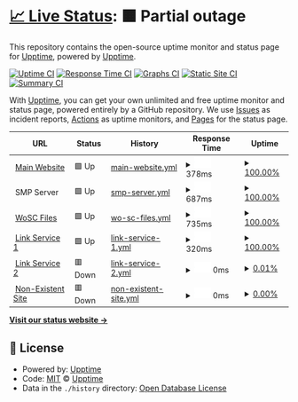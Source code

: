 # [📈 Live Status](https://status.worldofsteelcraft.tk): <!--live status--> **🟧 Partial outage**

This repository contains the open-source uptime monitor and status page for [Upptime](https://upptime.js.org), powered by [Upptime](https://github.com/upptime/upptime).

[![Uptime CI](https://github.com/worldofsteelcraft/statuspage/workflows/Uptime%20CI/badge.svg)](https://github.com/worldofsteelcraft/statuspage/actions?query=workflow%3A%22Uptime+CI%22)
[![Response Time CI](https://github.com/worldofsteelcraft/statuspage/workflows/Response%20Time%20CI/badge.svg)](https://github.com/worldofsteelcraft/statuspage/actions?query=workflow%3A%22Response+Time+CI%22)
[![Graphs CI](https://github.com/worldofsteelcraft/statuspage/workflows/Graphs%20CI/badge.svg)](https://github.com/worldofsteelcraft/statuspage/actions?query=workflow%3A%22Graphs+CI%22)
[![Static Site CI](https://github.com/worldofsteelcraft/statuspage/workflows/Static%20Site%20CI/badge.svg)](https://github.com/worldofsteelcraft/statuspage/actions?query=workflow%3A%22Static+Site+CI%22)
[![Summary CI](https://github.com/worldofsteelcraft/statuspage/workflows/Summary%20CI/badge.svg)](https://github.com/worldofsteelcraft/statuspage/actions?query=workflow%3A%22Summary+CI%22)

With [Upptime](https://upptime.js.org), you can get your own unlimited and free uptime monitor and status page, powered entirely by a GitHub repository. We use [Issues](https://github.com/upptime/upptime/issues) as incident reports, [Actions](https://github.com/worldofsteelcraft/statuspage/actions) as uptime monitors, and [Pages](https://status.worldofsteelcraft.tk) for the status page.

<!--start: status pages-->
<!-- This summary is generated by Upptime (https://github.com/upptime/upptime) -->
<!-- Do not edit this manually, your changes will be overwritten -->
<!-- prettier-ignore -->
| URL | Status | History | Response Time | Uptime |
| --- | ------ | ------- | ------------- | ------ |
| <img alt="" src="https://favicons.githubusercontent.com/worldofsteelcraft.tk" height="13"> [Main Website](https://worldofsteelcraft.tk) | 🟩 Up | [main-website.yml](https://github.com/worldofsteelcraft/statuspage/commits/HEAD/history/main-website.yml) | <details><summary><img alt="Response time graph" src="./graphs/main-website/response-time-week.png" height="20"> 378ms</summary><br><a href="https://status.worldofsteelcraft.tk/history/main-website"><img alt="Response time 378" src="https://img.shields.io/endpoint?url=https%3A%2F%2Fraw.githubusercontent.com%2Fworldofsteelcraft%2Fstatuspage%2FHEAD%2Fapi%2Fmain-website%2Fresponse-time.json"></a><br><a href="https://status.worldofsteelcraft.tk/history/main-website"><img alt="24-hour response time 378" src="https://img.shields.io/endpoint?url=https%3A%2F%2Fraw.githubusercontent.com%2Fworldofsteelcraft%2Fstatuspage%2FHEAD%2Fapi%2Fmain-website%2Fresponse-time-day.json"></a><br><a href="https://status.worldofsteelcraft.tk/history/main-website"><img alt="7-day response time 378" src="https://img.shields.io/endpoint?url=https%3A%2F%2Fraw.githubusercontent.com%2Fworldofsteelcraft%2Fstatuspage%2FHEAD%2Fapi%2Fmain-website%2Fresponse-time-week.json"></a><br><a href="https://status.worldofsteelcraft.tk/history/main-website"><img alt="30-day response time 378" src="https://img.shields.io/endpoint?url=https%3A%2F%2Fraw.githubusercontent.com%2Fworldofsteelcraft%2Fstatuspage%2FHEAD%2Fapi%2Fmain-website%2Fresponse-time-month.json"></a><br><a href="https://status.worldofsteelcraft.tk/history/main-website"><img alt="1-year response time 378" src="https://img.shields.io/endpoint?url=https%3A%2F%2Fraw.githubusercontent.com%2Fworldofsteelcraft%2Fstatuspage%2FHEAD%2Fapi%2Fmain-website%2Fresponse-time-year.json"></a></details> | <details><summary><a href="https://status.worldofsteelcraft.tk/history/main-website">100.00%</a></summary><a href="https://status.worldofsteelcraft.tk/history/main-website"><img alt="All-time uptime 100.00%" src="https://img.shields.io/endpoint?url=https%3A%2F%2Fraw.githubusercontent.com%2Fworldofsteelcraft%2Fstatuspage%2FHEAD%2Fapi%2Fmain-website%2Fuptime.json"></a><br><a href="https://status.worldofsteelcraft.tk/history/main-website"><img alt="24-hour uptime 100.00%" src="https://img.shields.io/endpoint?url=https%3A%2F%2Fraw.githubusercontent.com%2Fworldofsteelcraft%2Fstatuspage%2FHEAD%2Fapi%2Fmain-website%2Fuptime-day.json"></a><br><a href="https://status.worldofsteelcraft.tk/history/main-website"><img alt="7-day uptime 100.00%" src="https://img.shields.io/endpoint?url=https%3A%2F%2Fraw.githubusercontent.com%2Fworldofsteelcraft%2Fstatuspage%2FHEAD%2Fapi%2Fmain-website%2Fuptime-week.json"></a><br><a href="https://status.worldofsteelcraft.tk/history/main-website"><img alt="30-day uptime 100.00%" src="https://img.shields.io/endpoint?url=https%3A%2F%2Fraw.githubusercontent.com%2Fworldofsteelcraft%2Fstatuspage%2FHEAD%2Fapi%2Fmain-website%2Fuptime-month.json"></a><br><a href="https://status.worldofsteelcraft.tk/history/main-website"><img alt="1-year uptime 100.00%" src="https://img.shields.io/endpoint?url=https%3A%2F%2Fraw.githubusercontent.com%2Fworldofsteelcraft%2Fstatuspage%2FHEAD%2Fapi%2Fmain-website%2Fuptime-year.json"></a></details>
| <img alt="" src="https://favicons.githubusercontent.com/null" height="13"> SMP Server | 🟩 Up | [smp-server.yml](https://github.com/worldofsteelcraft/statuspage/commits/HEAD/history/smp-server.yml) | <details><summary><img alt="Response time graph" src="./graphs/smp-server/response-time-week.png" height="20"> 687ms</summary><br><a href="https://status.worldofsteelcraft.tk/history/smp-server"><img alt="Response time 687" src="https://img.shields.io/endpoint?url=https%3A%2F%2Fraw.githubusercontent.com%2Fworldofsteelcraft%2Fstatuspage%2FHEAD%2Fapi%2Fsmp-server%2Fresponse-time.json"></a><br><a href="https://status.worldofsteelcraft.tk/history/smp-server"><img alt="24-hour response time 687" src="https://img.shields.io/endpoint?url=https%3A%2F%2Fraw.githubusercontent.com%2Fworldofsteelcraft%2Fstatuspage%2FHEAD%2Fapi%2Fsmp-server%2Fresponse-time-day.json"></a><br><a href="https://status.worldofsteelcraft.tk/history/smp-server"><img alt="7-day response time 687" src="https://img.shields.io/endpoint?url=https%3A%2F%2Fraw.githubusercontent.com%2Fworldofsteelcraft%2Fstatuspage%2FHEAD%2Fapi%2Fsmp-server%2Fresponse-time-week.json"></a><br><a href="https://status.worldofsteelcraft.tk/history/smp-server"><img alt="30-day response time 687" src="https://img.shields.io/endpoint?url=https%3A%2F%2Fraw.githubusercontent.com%2Fworldofsteelcraft%2Fstatuspage%2FHEAD%2Fapi%2Fsmp-server%2Fresponse-time-month.json"></a><br><a href="https://status.worldofsteelcraft.tk/history/smp-server"><img alt="1-year response time 687" src="https://img.shields.io/endpoint?url=https%3A%2F%2Fraw.githubusercontent.com%2Fworldofsteelcraft%2Fstatuspage%2FHEAD%2Fapi%2Fsmp-server%2Fresponse-time-year.json"></a></details> | <details><summary><a href="https://status.worldofsteelcraft.tk/history/smp-server">100.00%</a></summary><a href="https://status.worldofsteelcraft.tk/history/smp-server"><img alt="All-time uptime 100.00%" src="https://img.shields.io/endpoint?url=https%3A%2F%2Fraw.githubusercontent.com%2Fworldofsteelcraft%2Fstatuspage%2FHEAD%2Fapi%2Fsmp-server%2Fuptime.json"></a><br><a href="https://status.worldofsteelcraft.tk/history/smp-server"><img alt="24-hour uptime 100.00%" src="https://img.shields.io/endpoint?url=https%3A%2F%2Fraw.githubusercontent.com%2Fworldofsteelcraft%2Fstatuspage%2FHEAD%2Fapi%2Fsmp-server%2Fuptime-day.json"></a><br><a href="https://status.worldofsteelcraft.tk/history/smp-server"><img alt="7-day uptime 100.00%" src="https://img.shields.io/endpoint?url=https%3A%2F%2Fraw.githubusercontent.com%2Fworldofsteelcraft%2Fstatuspage%2FHEAD%2Fapi%2Fsmp-server%2Fuptime-week.json"></a><br><a href="https://status.worldofsteelcraft.tk/history/smp-server"><img alt="30-day uptime 100.00%" src="https://img.shields.io/endpoint?url=https%3A%2F%2Fraw.githubusercontent.com%2Fworldofsteelcraft%2Fstatuspage%2FHEAD%2Fapi%2Fsmp-server%2Fuptime-month.json"></a><br><a href="https://status.worldofsteelcraft.tk/history/smp-server"><img alt="1-year uptime 100.00%" src="https://img.shields.io/endpoint?url=https%3A%2F%2Fraw.githubusercontent.com%2Fworldofsteelcraft%2Fstatuspage%2FHEAD%2Fapi%2Fsmp-server%2Fuptime-year.json"></a></details>
| <img alt="" src="https://favicons.githubusercontent.com/files.worldofsteelcraft.tk" height="13"> [WoSC Files](https://files.worldofsteelcraft.tk) | 🟩 Up | [wo-sc-files.yml](https://github.com/worldofsteelcraft/statuspage/commits/HEAD/history/wo-sc-files.yml) | <details><summary><img alt="Response time graph" src="./graphs/wo-sc-files/response-time-week.png" height="20"> 735ms</summary><br><a href="https://status.worldofsteelcraft.tk/history/wo-sc-files"><img alt="Response time 735" src="https://img.shields.io/endpoint?url=https%3A%2F%2Fraw.githubusercontent.com%2Fworldofsteelcraft%2Fstatuspage%2FHEAD%2Fapi%2Fwo-sc-files%2Fresponse-time.json"></a><br><a href="https://status.worldofsteelcraft.tk/history/wo-sc-files"><img alt="24-hour response time 735" src="https://img.shields.io/endpoint?url=https%3A%2F%2Fraw.githubusercontent.com%2Fworldofsteelcraft%2Fstatuspage%2FHEAD%2Fapi%2Fwo-sc-files%2Fresponse-time-day.json"></a><br><a href="https://status.worldofsteelcraft.tk/history/wo-sc-files"><img alt="7-day response time 735" src="https://img.shields.io/endpoint?url=https%3A%2F%2Fraw.githubusercontent.com%2Fworldofsteelcraft%2Fstatuspage%2FHEAD%2Fapi%2Fwo-sc-files%2Fresponse-time-week.json"></a><br><a href="https://status.worldofsteelcraft.tk/history/wo-sc-files"><img alt="30-day response time 735" src="https://img.shields.io/endpoint?url=https%3A%2F%2Fraw.githubusercontent.com%2Fworldofsteelcraft%2Fstatuspage%2FHEAD%2Fapi%2Fwo-sc-files%2Fresponse-time-month.json"></a><br><a href="https://status.worldofsteelcraft.tk/history/wo-sc-files"><img alt="1-year response time 735" src="https://img.shields.io/endpoint?url=https%3A%2F%2Fraw.githubusercontent.com%2Fworldofsteelcraft%2Fstatuspage%2FHEAD%2Fapi%2Fwo-sc-files%2Fresponse-time-year.json"></a></details> | <details><summary><a href="https://status.worldofsteelcraft.tk/history/wo-sc-files">100.00%</a></summary><a href="https://status.worldofsteelcraft.tk/history/wo-sc-files"><img alt="All-time uptime 100.00%" src="https://img.shields.io/endpoint?url=https%3A%2F%2Fraw.githubusercontent.com%2Fworldofsteelcraft%2Fstatuspage%2FHEAD%2Fapi%2Fwo-sc-files%2Fuptime.json"></a><br><a href="https://status.worldofsteelcraft.tk/history/wo-sc-files"><img alt="24-hour uptime 100.00%" src="https://img.shields.io/endpoint?url=https%3A%2F%2Fraw.githubusercontent.com%2Fworldofsteelcraft%2Fstatuspage%2FHEAD%2Fapi%2Fwo-sc-files%2Fuptime-day.json"></a><br><a href="https://status.worldofsteelcraft.tk/history/wo-sc-files"><img alt="7-day uptime 100.00%" src="https://img.shields.io/endpoint?url=https%3A%2F%2Fraw.githubusercontent.com%2Fworldofsteelcraft%2Fstatuspage%2FHEAD%2Fapi%2Fwo-sc-files%2Fuptime-week.json"></a><br><a href="https://status.worldofsteelcraft.tk/history/wo-sc-files"><img alt="30-day uptime 100.00%" src="https://img.shields.io/endpoint?url=https%3A%2F%2Fraw.githubusercontent.com%2Fworldofsteelcraft%2Fstatuspage%2FHEAD%2Fapi%2Fwo-sc-files%2Fuptime-month.json"></a><br><a href="https://status.worldofsteelcraft.tk/history/wo-sc-files"><img alt="1-year uptime 100.00%" src="https://img.shields.io/endpoint?url=https%3A%2F%2Fraw.githubusercontent.com%2Fworldofsteelcraft%2Fstatuspage%2FHEAD%2Fapi%2Fwo-sc-files%2Fuptime-year.json"></a></details>
| <img alt="" src="https://favicons.githubusercontent.com/wosc.tk" height="13"> [Link Service 1](https://wosc.tk) | 🟩 Up | [link-service-1.yml](https://github.com/worldofsteelcraft/statuspage/commits/HEAD/history/link-service-1.yml) | <details><summary><img alt="Response time graph" src="./graphs/link-service-1/response-time-week.png" height="20"> 320ms</summary><br><a href="https://status.worldofsteelcraft.tk/history/link-service-1"><img alt="Response time 320" src="https://img.shields.io/endpoint?url=https%3A%2F%2Fraw.githubusercontent.com%2Fworldofsteelcraft%2Fstatuspage%2FHEAD%2Fapi%2Flink-service-1%2Fresponse-time.json"></a><br><a href="https://status.worldofsteelcraft.tk/history/link-service-1"><img alt="24-hour response time 320" src="https://img.shields.io/endpoint?url=https%3A%2F%2Fraw.githubusercontent.com%2Fworldofsteelcraft%2Fstatuspage%2FHEAD%2Fapi%2Flink-service-1%2Fresponse-time-day.json"></a><br><a href="https://status.worldofsteelcraft.tk/history/link-service-1"><img alt="7-day response time 320" src="https://img.shields.io/endpoint?url=https%3A%2F%2Fraw.githubusercontent.com%2Fworldofsteelcraft%2Fstatuspage%2FHEAD%2Fapi%2Flink-service-1%2Fresponse-time-week.json"></a><br><a href="https://status.worldofsteelcraft.tk/history/link-service-1"><img alt="30-day response time 320" src="https://img.shields.io/endpoint?url=https%3A%2F%2Fraw.githubusercontent.com%2Fworldofsteelcraft%2Fstatuspage%2FHEAD%2Fapi%2Flink-service-1%2Fresponse-time-month.json"></a><br><a href="https://status.worldofsteelcraft.tk/history/link-service-1"><img alt="1-year response time 320" src="https://img.shields.io/endpoint?url=https%3A%2F%2Fraw.githubusercontent.com%2Fworldofsteelcraft%2Fstatuspage%2FHEAD%2Fapi%2Flink-service-1%2Fresponse-time-year.json"></a></details> | <details><summary><a href="https://status.worldofsteelcraft.tk/history/link-service-1">100.00%</a></summary><a href="https://status.worldofsteelcraft.tk/history/link-service-1"><img alt="All-time uptime 100.00%" src="https://img.shields.io/endpoint?url=https%3A%2F%2Fraw.githubusercontent.com%2Fworldofsteelcraft%2Fstatuspage%2FHEAD%2Fapi%2Flink-service-1%2Fuptime.json"></a><br><a href="https://status.worldofsteelcraft.tk/history/link-service-1"><img alt="24-hour uptime 100.00%" src="https://img.shields.io/endpoint?url=https%3A%2F%2Fraw.githubusercontent.com%2Fworldofsteelcraft%2Fstatuspage%2FHEAD%2Fapi%2Flink-service-1%2Fuptime-day.json"></a><br><a href="https://status.worldofsteelcraft.tk/history/link-service-1"><img alt="7-day uptime 100.00%" src="https://img.shields.io/endpoint?url=https%3A%2F%2Fraw.githubusercontent.com%2Fworldofsteelcraft%2Fstatuspage%2FHEAD%2Fapi%2Flink-service-1%2Fuptime-week.json"></a><br><a href="https://status.worldofsteelcraft.tk/history/link-service-1"><img alt="30-day uptime 100.00%" src="https://img.shields.io/endpoint?url=https%3A%2F%2Fraw.githubusercontent.com%2Fworldofsteelcraft%2Fstatuspage%2FHEAD%2Fapi%2Flink-service-1%2Fuptime-month.json"></a><br><a href="https://status.worldofsteelcraft.tk/history/link-service-1"><img alt="1-year uptime 100.00%" src="https://img.shields.io/endpoint?url=https%3A%2F%2Fraw.githubusercontent.com%2Fworldofsteelcraft%2Fstatuspage%2FHEAD%2Fapi%2Flink-service-1%2Fuptime-year.json"></a></details>
| <img alt="" src="https://favicons.githubusercontent.com/lnk2.wosc.tk" height="13"> [Link Service 2](https://lnk2.wosc.tk) | 🟥 Down | [link-service-2.yml](https://github.com/worldofsteelcraft/statuspage/commits/HEAD/history/link-service-2.yml) | <details><summary><img alt="Response time graph" src="./graphs/link-service-2/response-time-week.png" height="20"> 0ms</summary><br><a href="https://status.worldofsteelcraft.tk/history/link-service-2"><img alt="Response time 0" src="https://img.shields.io/endpoint?url=https%3A%2F%2Fraw.githubusercontent.com%2Fworldofsteelcraft%2Fstatuspage%2FHEAD%2Fapi%2Flink-service-2%2Fresponse-time.json"></a><br><a href="https://status.worldofsteelcraft.tk/history/link-service-2"><img alt="24-hour response time 0" src="https://img.shields.io/endpoint?url=https%3A%2F%2Fraw.githubusercontent.com%2Fworldofsteelcraft%2Fstatuspage%2FHEAD%2Fapi%2Flink-service-2%2Fresponse-time-day.json"></a><br><a href="https://status.worldofsteelcraft.tk/history/link-service-2"><img alt="7-day response time 0" src="https://img.shields.io/endpoint?url=https%3A%2F%2Fraw.githubusercontent.com%2Fworldofsteelcraft%2Fstatuspage%2FHEAD%2Fapi%2Flink-service-2%2Fresponse-time-week.json"></a><br><a href="https://status.worldofsteelcraft.tk/history/link-service-2"><img alt="30-day response time 0" src="https://img.shields.io/endpoint?url=https%3A%2F%2Fraw.githubusercontent.com%2Fworldofsteelcraft%2Fstatuspage%2FHEAD%2Fapi%2Flink-service-2%2Fresponse-time-month.json"></a><br><a href="https://status.worldofsteelcraft.tk/history/link-service-2"><img alt="1-year response time 0" src="https://img.shields.io/endpoint?url=https%3A%2F%2Fraw.githubusercontent.com%2Fworldofsteelcraft%2Fstatuspage%2FHEAD%2Fapi%2Flink-service-2%2Fresponse-time-year.json"></a></details> | <details><summary><a href="https://status.worldofsteelcraft.tk/history/link-service-2">0.01%</a></summary><a href="https://status.worldofsteelcraft.tk/history/link-service-2"><img alt="All-time uptime 0.01%" src="https://img.shields.io/endpoint?url=https%3A%2F%2Fraw.githubusercontent.com%2Fworldofsteelcraft%2Fstatuspage%2FHEAD%2Fapi%2Flink-service-2%2Fuptime.json"></a><br><a href="https://status.worldofsteelcraft.tk/history/link-service-2"><img alt="24-hour uptime 0.01%" src="https://img.shields.io/endpoint?url=https%3A%2F%2Fraw.githubusercontent.com%2Fworldofsteelcraft%2Fstatuspage%2FHEAD%2Fapi%2Flink-service-2%2Fuptime-day.json"></a><br><a href="https://status.worldofsteelcraft.tk/history/link-service-2"><img alt="7-day uptime 0.01%" src="https://img.shields.io/endpoint?url=https%3A%2F%2Fraw.githubusercontent.com%2Fworldofsteelcraft%2Fstatuspage%2FHEAD%2Fapi%2Flink-service-2%2Fuptime-week.json"></a><br><a href="https://status.worldofsteelcraft.tk/history/link-service-2"><img alt="30-day uptime 0.01%" src="https://img.shields.io/endpoint?url=https%3A%2F%2Fraw.githubusercontent.com%2Fworldofsteelcraft%2Fstatuspage%2FHEAD%2Fapi%2Flink-service-2%2Fuptime-month.json"></a><br><a href="https://status.worldofsteelcraft.tk/history/link-service-2"><img alt="1-year uptime 0.01%" src="https://img.shields.io/endpoint?url=https%3A%2F%2Fraw.githubusercontent.com%2Fworldofsteelcraft%2Fstatuspage%2FHEAD%2Fapi%2Flink-service-2%2Fuptime-year.json"></a></details>
| <img alt="" src="https://favicons.githubusercontent.com/null" height="13"> [Non-Existent Site](lol) | 🟥 Down | [non-existent-site.yml](https://github.com/worldofsteelcraft/statuspage/commits/HEAD/history/non-existent-site.yml) | <details><summary><img alt="Response time graph" src="./graphs/non-existent-site/response-time-week.png" height="20"> 0ms</summary><br><a href="https://status.worldofsteelcraft.tk/history/non-existent-site"><img alt="Response time 0" src="https://img.shields.io/endpoint?url=https%3A%2F%2Fraw.githubusercontent.com%2Fworldofsteelcraft%2Fstatuspage%2FHEAD%2Fapi%2Fnon-existent-site%2Fresponse-time.json"></a><br><a href="https://status.worldofsteelcraft.tk/history/non-existent-site"><img alt="24-hour response time 0" src="https://img.shields.io/endpoint?url=https%3A%2F%2Fraw.githubusercontent.com%2Fworldofsteelcraft%2Fstatuspage%2FHEAD%2Fapi%2Fnon-existent-site%2Fresponse-time-day.json"></a><br><a href="https://status.worldofsteelcraft.tk/history/non-existent-site"><img alt="7-day response time 0" src="https://img.shields.io/endpoint?url=https%3A%2F%2Fraw.githubusercontent.com%2Fworldofsteelcraft%2Fstatuspage%2FHEAD%2Fapi%2Fnon-existent-site%2Fresponse-time-week.json"></a><br><a href="https://status.worldofsteelcraft.tk/history/non-existent-site"><img alt="30-day response time 0" src="https://img.shields.io/endpoint?url=https%3A%2F%2Fraw.githubusercontent.com%2Fworldofsteelcraft%2Fstatuspage%2FHEAD%2Fapi%2Fnon-existent-site%2Fresponse-time-month.json"></a><br><a href="https://status.worldofsteelcraft.tk/history/non-existent-site"><img alt="1-year response time 0" src="https://img.shields.io/endpoint?url=https%3A%2F%2Fraw.githubusercontent.com%2Fworldofsteelcraft%2Fstatuspage%2FHEAD%2Fapi%2Fnon-existent-site%2Fresponse-time-year.json"></a></details> | <details><summary><a href="https://status.worldofsteelcraft.tk/history/non-existent-site">0.00%</a></summary><a href="https://status.worldofsteelcraft.tk/history/non-existent-site"><img alt="All-time uptime 0.00%" src="https://img.shields.io/endpoint?url=https%3A%2F%2Fraw.githubusercontent.com%2Fworldofsteelcraft%2Fstatuspage%2FHEAD%2Fapi%2Fnon-existent-site%2Fuptime.json"></a><br><a href="https://status.worldofsteelcraft.tk/history/non-existent-site"><img alt="24-hour uptime 0.00%" src="https://img.shields.io/endpoint?url=https%3A%2F%2Fraw.githubusercontent.com%2Fworldofsteelcraft%2Fstatuspage%2FHEAD%2Fapi%2Fnon-existent-site%2Fuptime-day.json"></a><br><a href="https://status.worldofsteelcraft.tk/history/non-existent-site"><img alt="7-day uptime 0.00%" src="https://img.shields.io/endpoint?url=https%3A%2F%2Fraw.githubusercontent.com%2Fworldofsteelcraft%2Fstatuspage%2FHEAD%2Fapi%2Fnon-existent-site%2Fuptime-week.json"></a><br><a href="https://status.worldofsteelcraft.tk/history/non-existent-site"><img alt="30-day uptime 0.00%" src="https://img.shields.io/endpoint?url=https%3A%2F%2Fraw.githubusercontent.com%2Fworldofsteelcraft%2Fstatuspage%2FHEAD%2Fapi%2Fnon-existent-site%2Fuptime-month.json"></a><br><a href="https://status.worldofsteelcraft.tk/history/non-existent-site"><img alt="1-year uptime 0.00%" src="https://img.shields.io/endpoint?url=https%3A%2F%2Fraw.githubusercontent.com%2Fworldofsteelcraft%2Fstatuspage%2FHEAD%2Fapi%2Fnon-existent-site%2Fuptime-year.json"></a></details>

<!--end: status pages-->

[**Visit our status website →**](https://status.worldofsteelcraft.tk)

## 📄 License

- Powered by: [Upptime](https://github.com/upptime/upptime)
- Code: [MIT](./LICENSE) © [Upptime](https://upptime.js.org)
- Data in the `./history` directory: [Open Database License](https://opendatacommons.org/licenses/odbl/1-0/)
